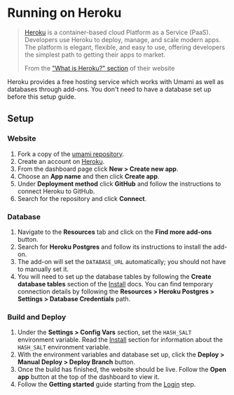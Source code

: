 # Running on Heroku

> [Heroku](https://www.heroku.com/) is a container-based cloud Platform as a Service (PaaS). Developers use Heroku to deploy, manage, and scale modern apps. The platform is elegant, flexible, and easy to use, offering developers the simplest path to getting their apps to market.
>
> From the ["What is Heroku?" section](https://www.heroku.com/about) of their website

Heroku provides a free hosting service which works with Umami as well as databases through add-ons.
You don't need to have a database set up before this setup guide.

## Setup

### Website

1. Fork a copy of the [umami repository](https://github.com/mikecao/umami).
1. Create an account on [Heroku](https://heroku.com/).
1. From the dashboard page click **New > Create new app**.
1. Choose an **App name** and then click **Create app**.
1. Under **Deployment method** click **GitHub** and follow the instructions to connect Heroku to GitHub.
1. Search for the repository and click **Connect**.

### Database

1. Navigate to the **Resources** tab and click on the **Find more add-ons** button.
1. Search for **Heroku Postgres** and follow its instructions to install the add-on.
1. The add-on will set the `DATABASE_URL` automatically; you should not have to manually set it.
1. You will need to set up the database tables by following the **Create database tables** section of the [Install](/docs/install) docs. You can find temporary connection details by following the **Resources > Heroku Postgres > Settings > Database Credentials** path.

### Build and Deploy

1. Under the **Settings > Config Vars** section, set the `HASH_SALT` environment variable. Read the [Install](/docs/install) section for information about the `HASH_SALT` environment variable.
1. With the environment variables and database set up, click the **Deploy > Manual Deploy > Deploy Branch** button.
1. Once the build has finished, the website should be live. Follow the **Open app** button at the top of the dashboard to view it.
1. Follow the **Getting started** guide starting from the [Login](/docs/login) step.
